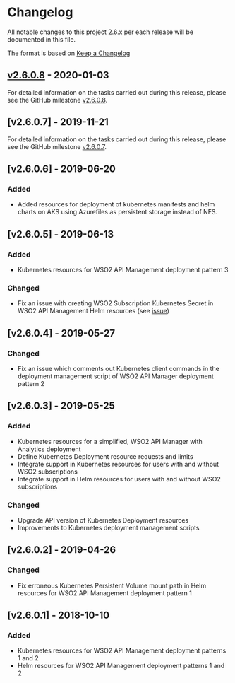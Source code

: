 # Changelog
All notable changes to this project 2.6.x per each release will be documented in this file.

The format is based on [Keep a Changelog](https://keepachangelog.com/en/1.0.0/)

## [v2.6.0.8] - 2020-01-03

For detailed information on the tasks carried out during this release, please see the GitHub milestone
[v2.6.0.8](https://github.com/wso2/kubernetes-apim/milestone/10).

## [v2.6.0.7] - 2019-11-21

For detailed information on the tasks carried out during this release, please see the GitHub milestone
[v2.6.0.7](https://github.com/wso2/kubernetes-apim/milestone/4).

## [v2.6.0.6] - 2019-06-20

### Added

- Added resources for deployment of kubernetes manifests and helm charts on AKS using Azurefiles as persistent storage instead of NFS.

## [v2.6.0.5] - 2019-06-13

### Added

- Kubernetes resources for WSO2 API Management deployment pattern 3

### Changed

- Fix an issue with creating WSO2 Subscription Kubernetes Secret in WSO2 API Management Helm resources
(see [issue](https://github.com/wso2/kubernetes-apim/issues/190))

## [v2.6.0.4] - 2019-05-27

### Changed

- Fix an issue which comments out Kubernetes client commands in the deployment management script of WSO2 API Manager deployment pattern 2

## [v2.6.0.3] - 2019-05-25

### Added

- Kubernetes resources for a simplified, WSO2 API Manager with Analytics deployment
- Define Kubernetes Deployment resource requests and limits
- Integrate support in Kubernetes resources for users with and without WSO2 subscriptions
- Integrate support in Helm resources for users with and without WSO2 subscriptions

### Changed

- Upgrade API version of Kubernetes Deployment resources
- Improvements to Kubernetes deployment management scripts

## [v2.6.0.2] - 2019-04-26

### Changed

- Fix erroneous Kubernetes Persistent Volume mount path in Helm resources for WSO2 API Management deployment pattern 1

## [v2.6.0.1] - 2018-10-10

### Added

- Kubernetes resources for WSO2 API Management deployment patterns 1 and 2
- Helm resources for WSO2 API Management deployment patterns 1 and 2

[v2.6.0.8]: https://github.com/wso2/kubernetes-apim/compare/v2.6.0.7...v2.6.0.8

